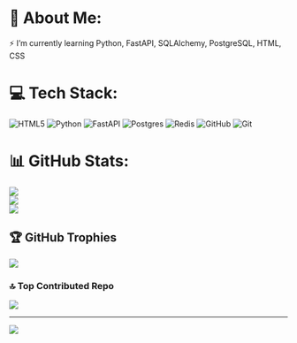 # 💫 About Me:
⚡ I’m currently learning Python, FastAPI, SQLAlchemy, PostgreSQL, HTML, CSS<br>


# 💻 Tech Stack:
![HTML5](https://img.shields.io/badge/html5-%23E34F26.svg?style=flat&logo=html5&logoColor=white) ![Python](https://img.shields.io/badge/python-3670A0?style=flat&logo=python&logoColor=ffdd54) ![FastAPI](https://img.shields.io/badge/FastAPI-005571?style=flat&logo=fastapi) ![Postgres](https://img.shields.io/badge/postgres-%23316192.svg?style=flat&logo=postgresql&logoColor=white) ![Redis](https://img.shields.io/badge/redis-%23DD0031.svg?style=flat&logo=redis&logoColor=white) ![GitHub](https://img.shields.io/badge/github-%23121011.svg?style=flat&logo=github&logoColor=white) ![Git](https://img.shields.io/badge/git-%23F05033.svg?style=flat&logo=git&logoColor=white)
# 📊 GitHub Stats:
![](https://github-readme-stats.vercel.app/api?username=Acc0rd&theme=dark&hide_border=false&include_all_commits=false&count_private=false)<br/>
![](https://github-readme-streak-stats.herokuapp.com/?user=Acc0rd&theme=dark&hide_border=false)<br/>
![](https://github-readme-stats.vercel.app/api/top-langs/?username=Acc0rd&theme=dark&hide_border=false&include_all_commits=false&count_private=false&layout=compact)

## 🏆 GitHub Trophies
![](https://github-profile-trophy.vercel.app/?username=Acc0rd&theme=radical&no-frame=false&no-bg=false&margin-w=4)

### 🔝 Top Contributed Repo
![](https://github-contributor-stats.vercel.app/api?username=Acc0rd&limit=5&theme=dark&combine_all_yearly_contributions=true)

---
[![](https://visitcount.itsvg.in/api?id=Acc0rd&icon=0&color=0)](https://visitcount.itsvg.in)

<!-- Proudly created with GPRM ( https://gprm.itsvg.in ) -->

